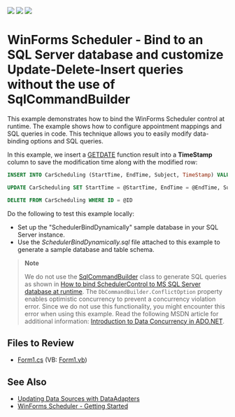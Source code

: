 <!-- default badges list -->
![](https://img.shields.io/endpoint?url=https://codecentral.devexpress.com/api/v1/VersionRange/128633773/14.2.3%2B)
[![](https://img.shields.io/badge/Open_in_DevExpress_Support_Center-FF7200?style=flat-square&logo=DevExpress&logoColor=white)](https://supportcenter.devexpress.com/ticket/details/E4436)
[![](https://img.shields.io/badge/📖_How_to_use_DevExpress_Examples-e9f6fc?style=flat-square)](https://docs.devexpress.com/GeneralInformation/403183)
<!-- default badges end -->

# WinForms Scheduler - Bind to an SQL Server database and customize Update-Delete-Insert queries without the use of SqlCommandBuilder

This example demonstrates how to bind the WinForms Scheduler control at runtime. The example shows how to configure appointment mappings and SQL queries in code. This technique allows you to easily modify data-binding options and SQL queries.

In this example, we insert a [GETDATE](https://learn.microsoft.com/en-us/sql/t-sql/functions/getdate-transact-sql?view=sql-server-ver16&redirectedfrom=MSDN) function result into a **TimeStamp** column to save the modification time along with the modified row:

```sql
INSERT INTO CarScheduling (StartTime, EndTime, Subject, TimeStamp) VALUES (@StartTime, @EndTime, @Subject, GetDate())

UPDATE CarScheduling SET StartTime = @StartTime, EndTime = @EndTime, Subject = @Subject, TimeStamp = GetDate() WHERE ID = @ID

DELETE FROM CarScheduling WHERE ID = @ID
```

Do the following to test this example locally:

* Set up the "SchedulerBindDynamically" sample database in your SQL Server instance.
* Use the *SchedulerBindDynamically.sql* file attached to this example to generate a sample database and table schema.

> **Note**
>
> We do not use the [SqlCommandBuilder](https://learn.microsoft.com/en-us/dotnet/api/system.data.sqlclient.sqlcommandbuilder?view=dotnet-plat-ext-7.0&redirectedfrom=MSDN) class to generate SQL queries as shown in [How to bind SchedulerControl to MS SQL Server database at runtime](https://supportcenter.devexpress.com/ticket/details/e551/winforms-scheduler-bind-to-ms-sql-server-runtime). The `DbCommandBuilder.ConflictOption` property enables optimistic concurrency to prevent a concurrency violation error. Since we do not use this functionality, you might encounter this error when using this example. Read the following MSDN article for additional information: [Introduction to Data Concurrency in ADO.NET](http://msdn.microsoft.com/en-us/library/cs6hb8k4.aspx).


## Files to Review

* [Form1.cs](./CS/Form1.cs) (VB: [Form1.vb](./VB/Form1.vb))


## See Also

* [Updating Data Sources with DataAdapters](https://learn.microsoft.com/en-us/dotnet/framework/data/adonet/updating-data-sources-with-dataadapters?redirectedfrom=MSDN)
* [WinForms Scheduler - Getting Started](https://docs.devexpress.com/WindowsForms/2949/controls-and-libraries/scheduler/getting-started)
